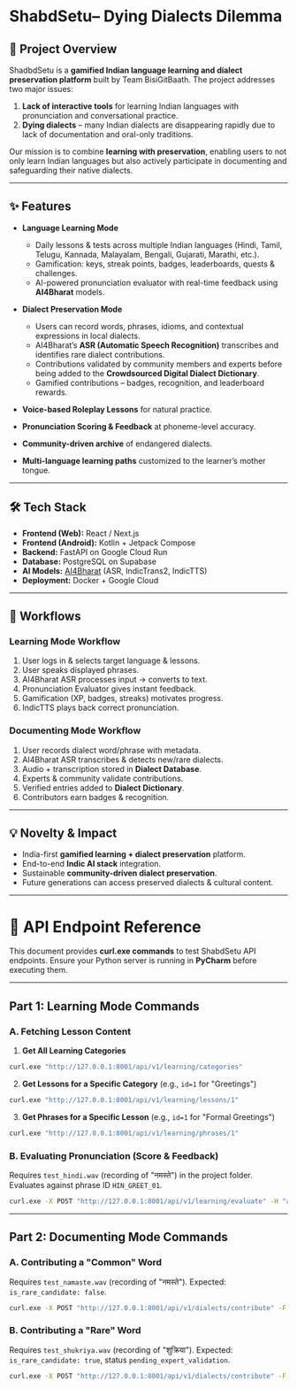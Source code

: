 # ShabdSetu– Dying Dialects Dilemma

## 📖 Project Overview

ShadbdSetu is a **gamified Indian language learning and dialect preservation platform** built by Team BisiGitBaath. The project addresses two major issues:

1. **Lack of interactive tools** for learning Indian languages with pronunciation and conversational practice.
2. **Dying dialects** – many Indian dialects are disappearing rapidly due to lack of documentation and oral-only traditions.

Our mission is to combine **learning with preservation**, enabling users to not only learn Indian languages but also actively participate in documenting and safeguarding their native dialects.

---

## ✨ Features

* **Language Learning Mode**

  * Daily lessons & tests across multiple Indian languages (Hindi, Tamil, Telugu, Kannada, Malayalam, Bengali, Gujarati, Marathi, etc.).
  * Gamification: keys, streak points, badges, leaderboards, quests & challenges.
  * AI-powered pronunciation evaluator with real-time feedback using **AI4Bharat** models.

* **Dialect Preservation Mode**

  * Users can record words, phrases, idioms, and contextual expressions in local dialects.
  * AI4Bharat’s **ASR (Automatic Speech Recognition)** transcribes and identifies rare dialect contributions.
  * Contributions validated by community members and experts before being added to the **Crowdsourced Digital Dialect Dictionary**.
  * Gamified contributions – badges, recognition, and leaderboard rewards.

* **Voice-based Roleplay Lessons** for natural practice.

* **Pronunciation Scoring & Feedback** at phoneme-level accuracy.

* **Community-driven archive** of endangered dialects.

* **Multi-language learning paths** customized to the learner’s mother tongue.

---

## 🛠 Tech Stack

* **Frontend (Web):** React / Next.js
* **Frontend (Android):** Kotlin + Jetpack Compose
* **Backend:** FastAPI on Google Cloud Run
* **Database:** PostgreSQL on Supabase
* **AI Models:** [AI4Bharat](https://ai4bharat.iitm.ac.in/) (ASR, IndicTrans2, IndicTTS)
* **Deployment:** Docker + Google Cloud

---

## 🚀 Workflows

### Learning Mode Workflow

1. User logs in & selects target language & lessons.
2. User speaks displayed phrases.
3. AI4Bharat ASR processes input → converts to text.
4. Pronunciation Evaluator gives instant feedback.
5. Gamification (XP, badges, streaks) motivates progress.
6. IndicTTS plays back correct pronunciation.

### Documenting Mode Workflow

1. User records dialect word/phrase with metadata.
2. AI4Bharat ASR transcribes & detects new/rare dialects.
3. Audio + transcription stored in **Dialect Database**.
4. Experts & community validate contributions.
5. Verified entries added to **Dialect Dictionary**.
6. Contributors earn badges & recognition.

---

## 💡 Novelty & Impact

* India-first **gamified learning + dialect preservation** platform.
* End-to-end **Indic AI stack** integration.
* Sustainable **community-driven dialect preservation**.
* Future generations can access preserved dialects & cultural content.

---

# 🔗 API Endpoint Reference

This document provides **curl.exe commands** to test ShabdSetu API endpoints. Ensure your Python server is running in **PyCharm** before executing them.

---

## Part 1: Learning Mode Commands

### A. Fetching Lesson Content

1. **Get All Learning Categories**

```bash
curl.exe "http://127.0.0.1:8001/api/v1/learning/categories"
```

2. **Get Lessons for a Specific Category** (e.g., `id=1` for "Greetings")

```bash
curl.exe "http://127.0.0.1:8001/api/v1/learning/lessons/1"
```

3. **Get Phrases for a Specific Lesson** (e.g., `id=1` for "Formal Greetings")

```bash
curl.exe "http://127.0.0.1:8001/api/v1/learning/phrases/1"
```

### B. Evaluating Pronunciation (Score & Feedback)

Requires `test_hindi.wav` (recording of "नमस्ते") in the project folder. Evaluates against phrase ID `HIN_GREET_01`.

```bash
curl.exe -X POST "http://127.0.0.1:8001/api/v1/learning/evaluate" -H "accept: application/json" -F "lang=hi" -F "phrase_id=HIN_GREET_01" -F "audio_file=@test_namaste.wav"
```

---

## Part 2: Documenting Mode Commands

### A. Contributing a "Common" Word

Requires `test_namaste.wav` (recording of "नमस्ते"). Expected: `is_rare_candidate: false`.

```bash
curl.exe -X POST "http://127.0.0.1:8001/api/v1/dialects/contribute" -F "lang=hi" -F "user_spelling=??????" -F "meaning=A respectful greeting" -F "region=General" -F "audio_file=@test_namaste.wav"
```

### B. Contributing a "Rare" Word

Requires `test_shukriya.wav` (recording of "शुक्रिया"). Expected: `is_rare_candidate: true`, status `pending_expert_validation`.

```bash
curl.exe -X POST "http://127.0.0.1:8001/api/v1/dialects/contribute" -F "lang=hi" -F "user_spelling=शुक्रिया" -F "meaning=Thank you" -F "region=Urdu Influence" -F "audio_file=@test_shukriya_contribution.wav"
```
